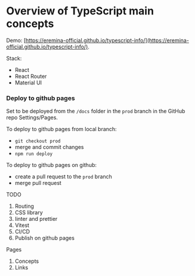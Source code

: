 # Overview of TypeScript main concepts

Demo: [https://eremina-official.github.io/typescript-info/](https://eremina-official.github.io/typescript-info/).

Stack: 
- React
- React Router
- Material UI

### Deploy to github pages
Set to be deployed from the `/docs` folder in the `prod` branch in the GitHub repo Settings/Pages.

To deploy to github pages from local branch:
- `git checkout prod`
- merge and commit changes
- `npm run deploy`

To deploy to github pages on github:
- create a pull request to the `prod` branch
- merge pull request


TODO
1. Routing
2. CSS library
3. linter and prettier
4. Vitest
5. CI/CD
6. Publish on github pages

Pages
1. Concepts
2. Links
